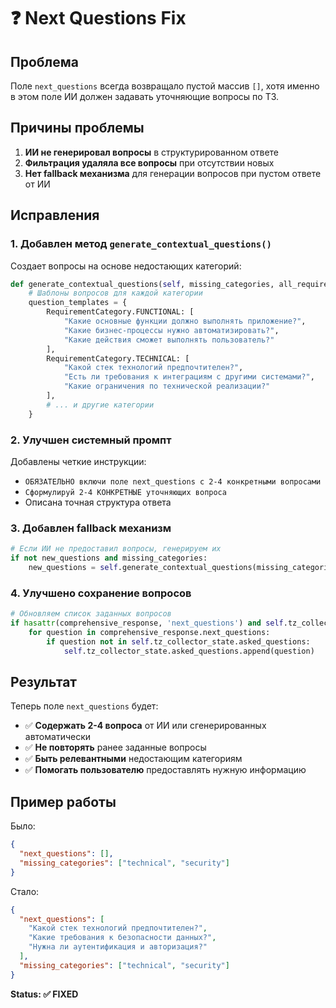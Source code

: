 # ❓ Next Questions Fix

## Проблема
Поле `next_questions` всегда возвращало пустой массив `[]`, хотя именно в этом поле ИИ должен задавать уточняющие вопросы по ТЗ.

## Причины проблемы

1. **ИИ не генерировал вопросы** в структурированном ответе
2. **Фильтрация удаляла все вопросы** при отсутствии новых
3. **Нет fallback механизма** для генерации вопросов при пустом ответе от ИИ

## Исправления

### 1. Добавлен метод `generate_contextual_questions()`
Создает вопросы на основе недостающих категорий:

```python
def generate_contextual_questions(self, missing_categories, all_requirements):
    # Шаблоны вопросов для каждой категории
    question_templates = {
        RequirementCategory.FUNCTIONAL: [
            "Какие основные функции должно выполнять приложение?",
            "Какие бизнес-процессы нужно автоматизировать?",
            "Какие действия сможет выполнять пользователь?"
        ],
        RequirementCategory.TECHNICAL: [
            "Какой стек технологий предпочтителен?",
            "Есть ли требования к интеграциям с другими системами?",
            "Какие ограничения по технической реализации?"
        ],
        # ... и другие категории
    }
```

### 2. Улучшен системный промпт
Добавлены четкие инструкции:
- `ОБЯЗАТЕЛЬНО включи поле next_questions с 2-4 конкретными вопросами`
- `Сформулируй 2-4 КОНКРЕТНЫЕ уточняющих вопроса`
- Описана точная структура ответа

### 3. Добавлен fallback механизм
```python
# Если ИИ не предоставил вопросы, генерируем их
if not new_questions and missing_categories:
    new_questions = self.generate_contextual_questions(missing_categories, all_requirements)
```

### 4. Улучшено сохранение вопросов
```python
# Обновляем список заданных вопросов
if hasattr(comprehensive_response, 'next_questions') and self.tz_collector_state:
    for question in comprehensive_response.next_questions:
        if question not in self.tz_collector_state.asked_questions:
            self.tz_collector_state.asked_questions.append(question)
```

## Результат

Теперь поле `next_questions` будет:
- ✅ **Содержать 2-4 вопроса** от ИИ или сгенерированных автоматически
- ✅ **Не повторять** ранее заданные вопросы
- ✅ **Быть релевантными** недостающим категориям
- ✅ **Помогать пользователю** предоставлять нужную информацию

## Пример работы

Было:
```json
{
  "next_questions": [],
  "missing_categories": ["technical", "security"]
}
```

Стало:
```json
{
  "next_questions": [
    "Какой стек технологий предпочтителен?",
    "Какие требования к безопасности данных?",
    "Нужна ли аутентификация и авторизация?"
  ],
  "missing_categories": ["technical", "security"]
}
```

**Status: ✅ FIXED**